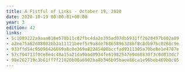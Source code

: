 ```yaml
---
title: A Fistful of Links - October 19, 2020
date: 2020-10-19 00:00:01+00:00
year: 3
edition: 42
links:
- 5c1089222a9aaa818e578b11c82fbc4da2e395ad07db5931ff2628497b802a89
- a2ee75a62d080026b2a11121beef5c9a8de768658963d8bf8c8db97bc0268c9e
- 933ffd54c95096426669a8c0e369a82285408bccfad9311305a70be8e1e4707e
- 57c704713f0ce8e4c48a15a21da9bad0934fe61982547e9468830f3c0d833dc7
- 98e262719c3b61ff7f21020b00a6902ba8b346b95baee86ca1e96beb469b0c05
---
```

